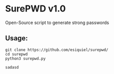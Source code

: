 # SurePWD v1.0
Open-Source script to generate strong passwords

## Usage:
`git clone https://github.com/esiquiel/surepwd/`<br/>
`cd surepwd`<br/>
`python3 surepwd.py`

<code>sadasd</code>
